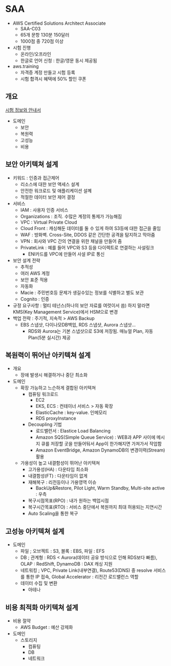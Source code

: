 # SAA

- AWS Certified Solutions Architect Associate
  - SAA-C03
  - 65개 문항 130분 150달러
  - 1000점 중 720점 이상
- 시험 진행
  - 온라인/오프라인
  - 한글로 언어 신청 : 한글/영문 동시 제공됨
- aws.training
  - 자격증 계정 만들고 시험 등록
  - 시험 합격시 혜택에 50% 할인 쿠폰

## 개요

[시험 정보와 안내서](https://aws.amazon.com/ko/certification/)

- 도메인
  - 보안
  - 복원력
  - 고성능
  - 비용

## 보안 아키텍쳐 설계

- 키워드 : 인증과 접근제어
  - 리소스에 대한 보안 액세스 설계
  - 안전한 워크로드 및 애플리케이션 설꼐
  - 적절한 데이터 보안 제어 결정
- 서비스
  - IAM : 사용자 인증 서비스
  - Organizations : 조직. 수많은 계정의 통제가 가능해짐
  - VPC : Virtual Private Cloud
  - Cloud Front : 캐싱해둔 데이터를 둘 수 있게 하여 S3등에 대한 접근을 줄임
  - WAF : 방화벽. Cross-Site, DDOS 같은 간단한 공격을 탐지하고 막아줌
  - VPN : 회사와 VPC 간의 연결을 위한 채널을 만들어 줌
  - PrivateLink : 예를 들어 VPC와 S3 등을 다이렉트로 연결하는 사설링크
    - ENI카드를 VPC에 만들어 사설 IP로 통신
- 보안 설계 전략
  - 추적성
  - 여러 AWS 계정
  - 보안 표준 적용
  - 자동화
  - Macie : 주민번호등 문제가 생길수있는 정보를 식별하고 별도 보관
  - Cognito : 인증
- 규정 요구사항 : 멀티 테넌스(하나의 보안 자료를 여럿이서 씀) 하지 말라면 KMS(Key Management Service)에서 HSM으로 변경
- 백업 전략 : 주기적, 지속적 > AWS Backup
  - EBS 스냅샷, 다이나모DB백업, RDS 스냅샷, Aurora 스냅샷...
    - RDS와 Aurora는 기본 스냅샷으로 S3에 저장됨. 매뉴얼 Plan, 자동 Plan(5분 실시간) 제공

## 복원력이 뛰어난 아키텍쳐 설계

- 개요
  - 장애 발생시 해결하거나 중단 최소화
- 도메인
  - 확장 가능하고 느슨하게 결합된 아키텍쳐
    - 컴퓨팅 워크로드
      - EC2
      - EKS, ECS : 컨테이너 서비스 > 자동 확장
      - ElasticCache : key-value. 인메모리
      - RDS proxyInstance
    - Decoupling 기법
      - 로드밸런서 : Elastice Load Balancing
      - Amazon SQS(Simple Queue Service) : WEB과 APP 사이에 메시지 큐를 저장할 곳을 만들어둬서 App이 한가해지면 가져가서 작업함
      - Amazon EventBridge, Amazon DynamoDB의 변경이력(Stream) 활용
  - 가용성이 높고 내결함성이 뛰어난 아키텍쳐
    - 고가용성(HA) : 다운타임 최소화
    - 내결함성(FT) : 다운타임이 없게
    - 재해복구 : 리전등이나 가용영역 이슈
      - BackUp&Restore, Pilot Light, Warm Standby, Multi-site active : 우측
    - 복구시점목표(RPO) : 내가 원하는 백업시점
    - 복구시간목표(RTO) : 서비스 중단에서 복원까지 최대 허용되는 지연시간
    - Auto Scaling을 통한 복구

## 고성능 아키텍쳐 설계

- 도메인
  - 파일 ; 오브젝트 : S3, 블록 : EBS, 파일 : EFS
  - DB ; 관계형 : RDS < Aurora(데이터 공유 방식으로 인해 RDS보다 빠름), OLAP : RedShift, DynamoDB : DAX 캐싱 지원
  - 네트워킹 ; VPC, Private Link(내부연결), Route53(DNS) 중 resolve 서비스를 통한 IP 접속, Global Accelerator : 리전간 로드밸런스 역할
  - 데이터 수집 및 변환
    - 아테나

## 비용 최적화 아키텍쳐 설계

- 비용 절약
  - AWS Budget : 예산 강제화
- 도메인
  - 스토리지
    - 컴퓨팅
    - DB
    - 네트워크

